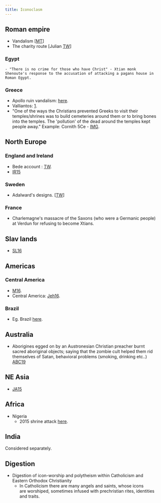 ```yaml
---
title: Iconoclasm
---
```


## Roman empire
- Vandalism \[[MT](https://twitter.com/blog_supplement/status/897631604574744580)\]
- The charity route \[Julian [TW](https://twitter.com/GhorAngirasa/status/894579184487481344)\]

### Egypt
    - "There is no crime for those who have Christ" - Xtian monk Shenoute's response to the accusation of attacking a pagans house in Roman Egypt.

### Greece 
- Apollo ruin vandalism: [here](https://twitter.com/Rjrasva/status/571059091411472385/photo/1).
- Valliantos: [1](https://www.academia.edu/7064633/Christians_and_the_Classics_War_against_Reason).
- "One of the ways the Christians prevented Greeks to visit their temples/shrines was to build cemeteries around them or to bring bones into the temples. The 'pollution' of the dead around the temples kept people away." Example: Cornith 5Ce - [IMG](https://imgur.com/es9877w.jpg).

## North Europe
### England and Ireland
- Bede account : [TW](https://twitter.com/blog_supplement/status/609518656482095104).
- [IR15](http://www.belfasttelegraph.co.uk/news/northern-ireland/christian-extremists-steal-statue-of-celtic-sea-god-from-mountain-top-in-northern-ireland-30929777.html)

### Sweden
- Adalward's designs. \[[TW](https://twitter.com/Rjrasva/status/603946356345024513)\]

### France
- Charlemagne's massacre of the Saxons (who were a Germanic people) at Verdun for refusing to become Xtians.

## Slav lands
- [SL16](http://svit.in.ua/news/new102.htm)

## Americas
### Central America
- [M16](http://www.telesurtv.net/english/news/Jehovahs-Witnesses-Destroy-Ancient-Indigenous-Temple-in-Mexico-20160628-0009.html).
- Central America: [Jeh16](http://www.rawstory.com/2016/06/jehovahs-witnesses-accused-of-vandalizing-7000-year-old-pyramid-out-of-fears-of-devil-worship/#.V3MEbhgNMtF.twitter).

### Brazil
- Eg. Brazil [here](http://www.businessinsider.com/brazils-rapidly-growing-evangelical-movement-has-a-dark-side-2015-6?IR=T).

## Australia
- Aborigines egged on by an Austronesian Christian preacher burnt sacred aboriginal objects; saying that the zombie cult helped them rid themselves of Satan, behavioral problems (smoking, drinking etc..) [ABC19](https://www.abc.net.au/news/2019-09-20/the-christian-converts-who-are-setting-fire-to-sacred-aboriginal/11527402)

## NE Asia
- [JA15](https://throwoutyourbooks.wordpress.com/2015/06/01/japanese-christian-vandal-shrines-temples-nara-kyoto-chiba-oil/)

## Africa
- Nigeria
  - 2015 shrine attack [here](http://www.bloomberg.com/news/articles/2015-05-21/christians-mimic-islamists-in-attacks-on-nigerian-cultural-sites).

## India
Considered separately.

## Digestion
- Digestion of icon-worship and polytheism within Catholicism and Eastern Orthodox Christianity
    - In Catholicism there are many angels and saints, whose icons are worshiped, sometimes infused with prechristian rites, identities and traits. 
